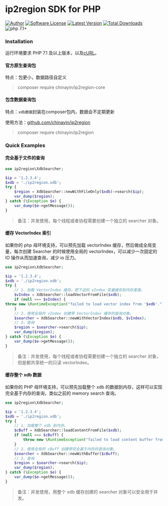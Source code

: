 # ip2region SDK for PHP

[![Author](https://img.shields.io/badge/author-@chinayin-blue.svg)](https://github.com/chinayin)
[![Software License](https://img.shields.io/badge/license-Apache--2.0-brightgreen.svg)](LICENSE)
[![Latest Version](https://img.shields.io/packagist/v/chinayin/ip2region-core.svg)](https://packagist.org/packages/chinayin/ip2region-core)
[![Total Downloads](https://img.shields.io/packagist/dt/chinayin/ip2region-core.svg)](https://packagist.org/packages/chinayin/ip2region-core)
![php 7.1+](https://img.shields.io/badge/php-min%207.1-red.svg)

### Installation

运行环境要求 PHP 7.1 及以上版本，以及[cURL](http://php.net/manual/zh/book.curl.php)。

#### 官方原生查询包

特点：包更小，数据路径自定义

> composer require chinayin/ip2region-core

#### 包含数据查询包

特点：`xdb数据`封装在composer包内，数据会不定期更新

使用方法：[github.com/chinayin/ip2region](https://github.com/chinayin/ip2region-sdk-php)

> composer require chinayin/ip2region

### Quick Examples

#### 完全基于文件的查询

```php
use ip2region\XdbSearcher;

$ip = '1.2.3.4';
$xdb = './ip2region.xdb';
try {
    $region = XdbSearcher::newWithFileOnly($xdb)->search($ip);
    var_dump($region);
} catch (\Exception $e) {
    var_dump($e->getMessage());
}
```

> 备注：并发使用，每个线程或者协程需要创建一个独立的 searcher 对象。

#### 缓存 VectorIndex 索引

如果你的 php 母环境支持，可以预先加载 vectorIndex 缓存，然后做成全局变量，每次创建 Searcher 的时候使用全局的
vectorIndex，可以减少一次固定的 IO 操作从而加速查询，减少 io 压力。

```php
use ip2region\XdbSearcher;

$ip = '1.2.3.4';
$xdb = './ip2region.xdb';
try {
    // 1、加载 VectorIndex 缓存，把下述的 vIndex 变量缓存到内存里面。
    $vIndex = XdbSearcher::loadVectorFromFile($xdb);
    if (null === $vIndex) {
throw new \RuntimeException("failed to load vector index from '$xdb'.");
    }
    // 2、使用全局的 vIndex 创建带 VectorIndex 缓存的查询对象。
    $searcher = XdbSearcher::newWithVectorIndex($xdb, $vIndex);
    // 3、查询
    $region = $searcher->search($ip);
    var_dump($region);
} catch (\Exception $e) {
    var_dump($e->getMessage());
}
```

> 备注：并发使用，每个线程或者协程需要创建一个独立的 searcher 对象，但是都共享统一的只读 vectorIndex。

#### 缓存整个 xdb 数据

如果你的 PHP 母环境支持，可以预先加载整个 xdb 的数据到内存，这样可以实现完全基于内存的查询，类似之前的 memory search 查询。

```php
use ip2region\XdbSearcher;

$ip = '1.2.3.4';
$xdb = './ip2region.xdb';
try {
    // 1、加载整个 xdb 到内存。
    $cBuff = XdbSearcher::loadContentFromFile($xdb);
    if (null === $cBuff) {
        throw new \RuntimeException("failed to load content buffer from '$xdb'");
    }
    // 2、使用全局的 cBuff 创建带完全基于内存的查询对象。
    $searcher = XdbSearcher::newWithBuffer($cBuff);
    // 3、查询
    $region = $searcher->search($ip);
    var_dump($region);
} catch (\Exception $e) {
    var_dump($e->getMessage());
}
```

> 备注：并发使用，用整个 xdb 缓存创建的 searcher 对象可以安全用于并发。
